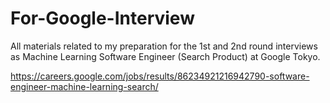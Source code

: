 # For-Google-Interview
All materials related to my preparation for the 1st and 2nd round interviews as Machine Learning Software Engineer (Search Product) at Google Tokyo.

https://careers.google.com/jobs/results/86234921216942790-software-engineer-machine-learning-search/
